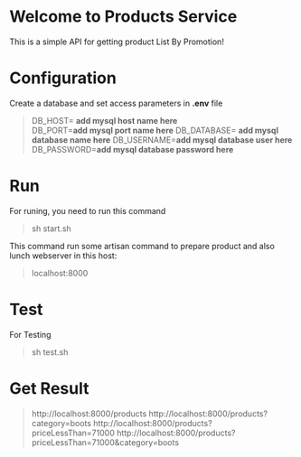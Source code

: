 
# Welcome to Products Service  
  
This is a simple API for getting product List By Promotion!  
  
# Configuration  

Create a database and set access parameters in **.env** file  
>DB_HOST= **add mysql host name here**  
DB_PORT=**add mysql port name here** 
DB_DATABASE= **add mysql database name here** 
DB_USERNAME=**add mysql database user here** 
DB_PASSWORD=**add mysql database password here**   

# Run  
 
 For runing,  you need to run this command
>sh start.sh 
  
  This command run some artisan command to prepare product and also lunch webserver in this host:
  >localhost:8000
  
# Test  
For Testing 
> sh test.sh
  
 # Get Result 
 >http://localhost:8000/products
 >http://localhost:8000/products?category=boots
 >http://localhost:8000/products?priceLessThan=71000
 >http://localhost:8000/products?priceLessThan=71000&category=boots


